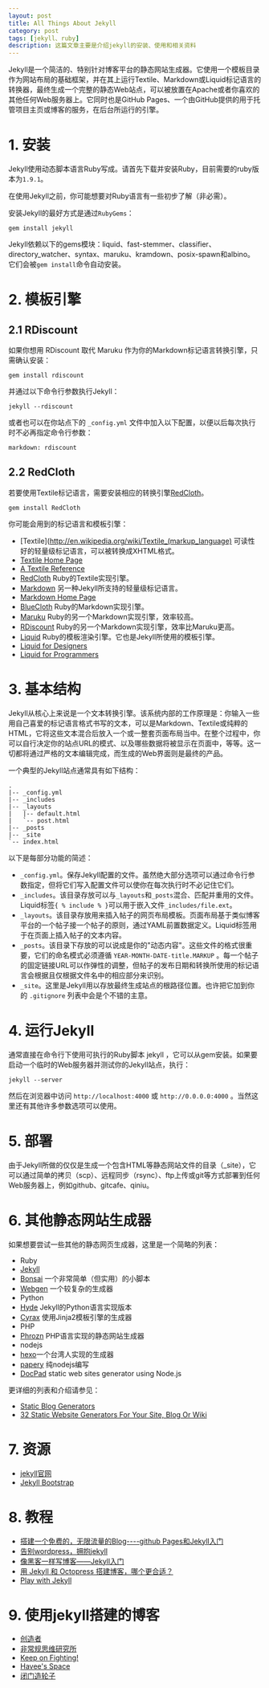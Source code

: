```yaml
---
layout: post
title: All Things About Jekyll
category: post
tags: [jekyll、ruby]
description: 这篇文章主要是介绍jekyll的安装、使用和相关资料
---
```


Jekyll是一个简洁的、特别针对博客平台的静态网站生成器。它使用一个模板目录作为网站布局的基础框架，并在其上运行Textile、Markdown或Liquid标记语言的转换器，最终生成一个完整的静态Web站点，可以被放置在Apache或者你喜欢的其他任何Web服务器上。它同时也是GitHub Pages、一个由GitHub提供的用于托管项目主页或博客的服务，在后台所运行的引擎。

# 1. 安装
Jekyll使用动态脚本语言Ruby写成。请首先下载并安装Ruby，目前需要的ruby版本为`1.9.1`。


在使用Jekyll之前，你可能想要对Ruby语言有一些初步了解（非必需）。

安装Jekyll的最好方式是通过`RubyGems`：

```
gem install jekyll
```

Jekyll依赖以下的gems模块：liquid、fast-stemmer、classifier、directory_watcher、syntax、maruku、kramdown、posix-spawn和albino。它们会被`gem install`命令自动安装。

# 2. 模板引擎

## 2.1 RDiscount
如果你想用 RDiscount 取代 Maruku 作为你的Markdown标记语言转换引擎，只需确认安装：

```
gem install rdiscount
```

并通过以下命令行参数执行Jekyll：

```
jekyll --rdiscount
```

或者也可以在你站点下的 `_config.yml` 文件中加入以下配置，以便以后每次执行时不必再指定命令行参数：

```
markdown: rdiscount
```

## 2.2 RedCloth
若要使用Textile标记语言，需要安装相应的转换引擎[RedCloth](http://redcloth.org/)。

```
gem install RedCloth
```

你可能会用到的标记语言和模板引擎：

- [Textile](http://en.wikipedia.org/wiki/Textile_(markup_language) 可读性好的轻量级标记语言，可以被转换成XHTML格式。
 - [Textile Home Page](http://www.textism.com/tools/textile/)
 - [A Textile Reference](http://redcloth.org/hobix.com/textile/)
- [RedCloth](http://redcloth.org/) Ruby的Textile实现引擎。
- [Markdown](http://en.wikipedia.org/wiki/Markdown) 另一种Jekyll所支持的轻量级标记语言。
 - [Markdown Home Page](http://daringfireball.net/projects/markdown/)
 - [BlueCloth](http://deveiate.org/projects/BlueCloth) Ruby的Markdown实现引擎。
- [Maruku](http://maruku.rubyforge.org/) Ruby的另一个Markdown实现引擎，效率较高。
- [RDiscount](http://github.com/rtomayko/rdiscount/) Ruby的另一个Markdown实现引擎，效率比Maruku更高。
- [Liquid](http://liquidmarkup.org/) Ruby的模板渲染引擎。它也是Jekyll所使用的模板引擎。
 - [Liquid for Designers](https://github.com/Shopify/liquid/wiki/Liquid-for-Designers)
 - [Liquid for Programmers](https://github.com/Shopify/liquid/wiki/Liquid-for-Programmers)

# 3. 基本结构

Jekyll从核心上来说是一个文本转换引擎。该系统内部的工作原理是：你输入一些用自己喜爱的标记语言格式书写的文本，可以是Markdown、Textile或纯粹的HTML，它将这些文本混合后放入一个或一整套页面布局当中。在整个过程中，你可以自行决定你的站点URL的模式、以及哪些数据将被显示在页面中，等等。这一切都将通过严格的文本编辑完成，而生成的Web界面则是最终的产品。

一个典型的Jekyll站点通常具有如下结构：

```
.
|-- _config.yml
|-- _includes
|-- _layouts
|   |-- default.html
|   `-- post.html
|-- _posts
|-- _site
`-- index.html
```

以下是每部分功能的简述：

- `_config.yml`。保存Jekyll配置的文件。虽然绝大部分选项可以通过命令行参数指定，但将它们写入配置文件可以使你在每次执行时不必记住它们。
- `_includes`。该目录存放可以与`_layouts`和`_posts`混合、匹配并重用的文件。Liquid标签`{ % include % }`可以用于嵌入文件`_includes/file.ext`。
- `_layouts`。该目录存放用来插入帖子的网页布局模板。页面布局基于类似博客平台的一个帖子接一个帖子的原则，通过YAML前置数据定义。Liquid标签用于在页面上插入帖子的文本内容。
- `_posts`。该目录下存放的可以说成是你的"动态内容"。这些文件的格式很重要，它们的命名模式必须遵循 `YEAR-MONTH-DATE-title.MARKUP` 。每一个帖子的固定链接URL可以作弹性的调整，但帖子的发布日期和转换所使用的标记语言会根据且仅根据文件名中的相应部分来识别。
- `_site`。这里是Jekyll用以存放最终生成站点的根路径位置。也许把它加到你的 `.gitignore` 列表中会是个不错的主意。


# 4. 运行Jekyll
通常直接在命令行下使用可执行的Ruby脚本 jekyll ，它可以从gem安装。如果要启动一个临时的Web服务器并测试你的Jekyll站点，执行：

```
jekyll --server
```

然后在浏览器中访问 `http://localhost:4000` 或 `http://0.0.0.0:4000` 。当然这里还有其他许多参数选项可以使用。

# 5. 部署
由于Jekyll所做的仅仅是生成一个包含HTML等静态网站文件的目录（_site），它可以通过简单的拷贝（scp）、远程同步（rsync）、ftp上传或git等方式部署到任何Web服务器上，例如github、gitcafe、qiniu。

# 6. 其他静态网站生成器
如果想要尝试一些其他的静态网页生成器，这里是一个简略的列表：

- Ruby
 - [Jekyll](http://jekyllrb.com/)
 - [Bonsai](http://tinytree.info/) 一个非常简单（但实用）的小脚本
 - [Webgen](http://webgen.rubyforge.org/) 一个较复杂的生成器
- Python
 - [Hyde](http://ringce.com/hyde) Jekyll的Python语言实现版本
 - [Cyrax](http://pypi.python.org/pypi/cyrax) 使用Jinja2模板引擎的生成器
- PHP
 - [Phrozn](http://www.phrozn.info/) PHP语言实现的静态网站生成器
- nodejs
 - [hexo](https://github.com/tommy351/hexo)一个台湾人实现的生成器
 - [papery](https://github.com/ericzhang-cn/papery) 纯nodejs编写
 - [DocPad](http://docpad.org/)  static web sites generator using Node.js

更详细的列表和介绍请参见：

- [Static Blog Generators](http://www.subspacefield.org/~travis/static_blog_generators.html)
- [32 Static Website Generators For Your Site, Blog Or Wiki](http://iwantmyname.com/blog/2011/02/list-static-website-generators.html)

# 7. 资源

- [jekyll官网](http://jekyllrb.com/)
- [Jekyll Bootstrap](http://jekyllbootstrap.com/‎)

# 8. 教程

- [搭建一个免费的，无限流量的Blog----github Pages和Jekyll入门](http://www.ruanyifeng.com/blog/2012/08/blogging_with_jekyll.html)
- [告别wordpress，拥抱jekyll](http://www.yangzhiping.com/tech/wordpress-to-jekyll.html)
- [像黑客一样写博客——Jekyll入门](http://www.soimort.org/posts/101/)
- [用 Jekyll 和 Octopress 搭建博客，哪个更合适？](http://www.zhihu.com/question/19996679)
- [Play with Jekyll](http://blog.skydark.info/programming/2012/03/23/play-with-jekyll/)

# 9. 使用jekyll搭建的博客
- [创造者](http://blog.zhuoqun.net/)
- [非常规思维研究所](http://blog.liulantao.com/)
- [Keep on Fighting!](http://yihui.name/cn/)
- [Havee's Space](http://havee.me/)
- [闭门造轮子](http://mytharcher.github.io/)
